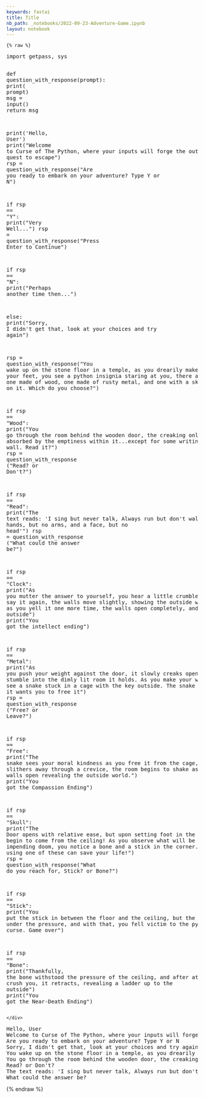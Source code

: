 ```yaml
---
keywords: fastai
title: Title
nb_path: _notebooks/2022-09-23-Adventure-Game.ipynb
layout: notebook
---
```


<!--
#################################################
### THIS FILE WAS AUTOGENERATED! DO NOT EDIT! ###
#################################################
# file to edit: _notebooks/2022-09-23-Adventure-Game.ipynb
-->

<div class="container" id="notebook-container">
        
    {% raw %}
    
<div class="cell border-box-sizing code_cell rendered">
<div class="input">

<div class="inner_cell">
    <div class="input_area">
<div class=" highlight hl-ipython3"><pre><span></span><span class="kn">import</span> <span class="nn">getpass</span><span class="o">,</span> <span class="nn">sys</span>

<span class="k">def</span> <span class="nf">question_with_response</span><span class="p">(</span><span class="n">prompt</span><span class="p">):</span>
    <span class="nb">print</span><span class="p">(</span> <span class="n">prompt</span><span class="p">)</span>
    <span class="n">msg</span> <span class="o">=</span> <span class="nb">input</span><span class="p">()</span>
    <span class="k">return</span> <span class="n">msg</span>


<span class="nb">print</span><span class="p">(</span><span class="s1">&#39;Hello, User&#39;</span><span class="p">)</span>
<span class="nb">print</span><span class="p">(</span><span class="s2">&quot;Welcome to Curse of The Python, where your inputs will forge the output on your quest to escape&quot;</span><span class="p">)</span>
<span class="n">rsp</span> <span class="o">=</span> <span class="n">question_with_response</span><span class="p">(</span><span class="s2">&quot;Are you ready to embark on your adventure? Type Y or N&quot;</span><span class="p">)</span>



<span class="k">if</span> <span class="n">rsp</span> <span class="o">==</span> <span class="s2">&quot;Y&quot;</span><span class="p">:</span>
    <span class="nb">print</span><span class="p">(</span><span class="s2">&quot;Very Well...&quot;</span><span class="p">)</span> 
    <span class="n">rsp</span> <span class="o">=</span> <span class="n">question_with_response</span><span class="p">(</span><span class="s2">&quot;Press Enter to Continue&quot;</span><span class="p">)</span>


<span class="k">if</span> <span class="n">rsp</span> <span class="o">==</span> <span class="s2">&quot;N&quot;</span><span class="p">:</span> 
    <span class="nb">print</span><span class="p">(</span><span class="s2">&quot;Perhaps another time then...&quot;</span><span class="p">)</span>

<span class="k">else</span><span class="p">:</span> 
    <span class="nb">print</span><span class="p">(</span><span class="s2">&quot;Sorry, I didn&#39;t get that, look at your choices and try again&quot;</span><span class="p">)</span>

<span class="n">rsp</span> <span class="o">=</span> <span class="n">question_with_response</span><span class="p">(</span><span class="s2">&quot;You wake up on the stone floor in a temple, as you drearily make your way to your feet, you see a python insignia staring at you, there are 3 doors, one made of wood, one made of rusty metal, and one with a skull painted on it. Which do you choose?&quot;</span><span class="p">)</span>


<span class="k">if</span> <span class="n">rsp</span> <span class="o">==</span> <span class="s2">&quot;Wood&quot;</span><span class="p">:</span> 
    <span class="nb">print</span><span class="p">(</span><span class="s2">&quot;You go through the room behind the wooden door, the creaking only being absorbed by the emptiness within it...except for some writing on the wall. Read it?&quot;</span><span class="p">)</span> 
    <span class="n">rsp</span> <span class="o">=</span> <span class="n">question_with_response</span> <span class="p">(</span><span class="s2">&quot;Read? or Don&#39;t?&quot;</span><span class="p">)</span>

<span class="k">if</span> <span class="n">rsp</span> <span class="o">==</span> <span class="s2">&quot;Read&quot;</span><span class="p">:</span>
    <span class="nb">print</span><span class="p">(</span><span class="s2">&quot;The text reads: &#39;I sing but never talk, Always run but don&#39;t walk, I have hands, but no arms, and a face, but no head&#39;&quot;</span><span class="p">)</span>
    <span class="n">rsp</span> <span class="o">=</span> <span class="n">question_with_response</span> <span class="p">(</span><span class="s2">&quot;What could the answer be?&quot;</span><span class="p">)</span>

<span class="k">if</span> <span class="n">rsp</span> <span class="o">==</span> <span class="s2">&quot;Clock&quot;</span><span class="p">:</span>
    <span class="nb">print</span><span class="p">(</span><span class="s2">&quot;As you mutter the answer to yourself, you hear a little crumble, and as you say it again, the walls move slightly, showing the outside world. Then as you yell it one more time, the walls open completely, and you run outside&quot;</span><span class="p">)</span>
    <span class="nb">print</span><span class="p">(</span><span class="s2">&quot;You got the intellect ending&quot;</span><span class="p">)</span>

<span class="k">if</span> <span class="n">rsp</span> <span class="o">==</span> <span class="s2">&quot;Metal&quot;</span><span class="p">:</span> 
    <span class="nb">print</span><span class="p">(</span><span class="s2">&quot;As you push your weight against the door, it slowly creaks open as you stumble into the dimly lit room it holds. As you make your way in, you see a snake stuck in a cage with the key outside. The snake looks like it wants you to free it&quot;</span><span class="p">)</span>
    <span class="n">rsp</span> <span class="o">=</span> <span class="n">question_with_response</span> <span class="p">(</span><span class="s2">&quot;Free? or Leave?&quot;</span><span class="p">)</span>

<span class="k">if</span> <span class="n">rsp</span> <span class="o">==</span> <span class="s2">&quot;Free&quot;</span><span class="p">:</span> 
    <span class="nb">print</span><span class="p">(</span><span class="s2">&quot;The snake sees your moral kindness as you free it from the cage, and as it slithers away through a crevice, the room begins to shake as the stone walls open revealing the outside world.&quot;</span><span class="p">)</span>
    <span class="nb">print</span><span class="p">(</span><span class="s2">&quot;You got the Compassion Ending&quot;</span><span class="p">)</span>

<span class="k">if</span> <span class="n">rsp</span> <span class="o">==</span> <span class="s2">&quot;Skull&quot;</span><span class="p">:</span> 
    <span class="nb">print</span><span class="p">(</span><span class="s2">&quot;The Door opens with relative ease, but upon setting foot in the room, spikes begin to come from the ceiling! As you observe what will be you impending doom, you notice a bone and a stick in the corner. Perhaps using one of these can save your life!&quot;</span><span class="p">)</span>
    <span class="n">rsp</span> <span class="o">=</span> <span class="n">question_with_response</span><span class="p">(</span><span class="s2">&quot;What do you reach for, Stick? or Bone?&quot;</span><span class="p">)</span>

<span class="k">if</span> <span class="n">rsp</span> <span class="o">==</span> <span class="s2">&quot;Stick&quot;</span><span class="p">:</span>
    <span class="nb">print</span><span class="p">(</span><span class="s2">&quot;You put the stick in between the floor and the ceiling, but the stick breaks under the pressure, and with that, you fell victim to the python&#39;s curse. Game over&quot;</span><span class="p">)</span>

<span class="k">if</span> <span class="n">rsp</span> <span class="o">==</span> <span class="s2">&quot;Bone&quot;</span><span class="p">:</span> 
    <span class="nb">print</span><span class="p">(</span><span class="s2">&quot;Thankfully, the bone withstood the pressure of the ceiling, and after attempting to crush you, it retracts, revealing a ladder up to the outside&quot;</span><span class="p">)</span>
    <span class="nb">print</span><span class="p">(</span><span class="s2">&quot;You got the Near-Death Ending&quot;</span><span class="p">)</span>
</pre></div>

    </div>
</div>
</div>

<div class="output_wrapper">
<div class="output">

<div class="output_area">

<div class="output_subarea output_stream output_stdout output_text">
<pre>Hello, User
Welcome to Curse of The Python, where your inputs will forge the output on your quest to escape
Are you ready to embark on your adventure? Type Y or N
Sorry, I didn&#39;t get that, look at your choices and try again
You wake up on the stone floor in a temple, as you drearily make your way to your feet, you see a python insignia staring at you, there are 3 doors, one made of wood, one made of rusty metal, and one with a skull painted on it. Which do you choose?
You go through the room behind the wooden door, the creaking only being absorbed by the emptiness within it...except for some writing on the wall. Read it?
Read? or Don&#39;t?
The text reads: &#39;I sing but never talk, Always run but don&#39;t walk, I have hands, but no arms, and a face, but no head&#39;
What could the answer be?
</pre>
</div>
</div>

</div>
</div>

</div>
    {% endraw %}

</div>
 

